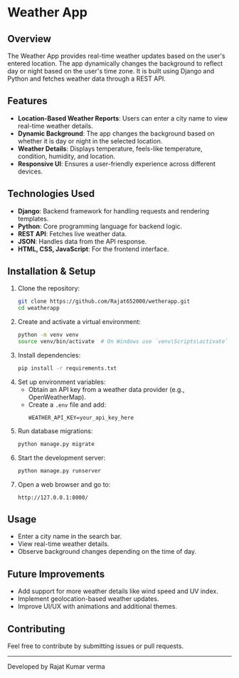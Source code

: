 # Weather App

## Overview
The Weather App provides real-time weather updates based on the user's entered location. The app dynamically changes the background to reflect day or night based on the user's time zone. It is built using Django and Python and fetches weather data through a REST API.

## Features
- **Location-Based Weather Reports**: Users can enter a city name to view real-time weather details.
- **Dynamic Background**: The app changes the background based on whether it is day or night in the selected location.
- **Weather Details**: Displays temperature, feels-like temperature, condition, humidity, and location.
- **Responsive UI**: Ensures a user-friendly experience across different devices.

## Technologies Used
- **Django**: Backend framework for handling requests and rendering templates.
- **Python**: Core programming language for backend logic.
- **REST API**: Fetches live weather data.
- **JSON**: Handles data from the API response.
- **HTML, CSS, JavaScript**: For the frontend interface.

## Installation & Setup
1. Clone the repository:
   ```bash
   git clone https://github.com/Rajat652000/wetherapp.git
   cd weatherapp
   ```
2. Create and activate a virtual environment:
   ```bash
   python -m venv venv
   source venv/bin/activate  # On Windows use `venv\Scripts\activate`
   ```
3. Install dependencies:
   ```bash
   pip install -r requirements.txt
   ```
4. Set up environment variables:
   - Obtain an API key from a weather data provider (e.g., OpenWeatherMap).
   - Create a `.env` file and add:
     ```
     WEATHER_API_KEY=your_api_key_here
     ```
5. Run database migrations:
   ```bash
   python manage.py migrate
   ```
6. Start the development server:
   ```bash
   python manage.py runserver
   ```
7. Open a web browser and go to:
   ```
   http://127.0.0.1:8000/
   ```

## Usage
- Enter a city name in the search bar.
- View real-time weather details.
- Observe background changes depending on the time of day.

## Future Improvements
- Add support for more weather details like wind speed and UV index.
- Implement geolocation-based weather updates.
- Improve UI/UX with animations and additional themes.

## Contributing
Feel free to contribute by submitting issues or pull requests.

---
Developed by Rajat Kumar verma
